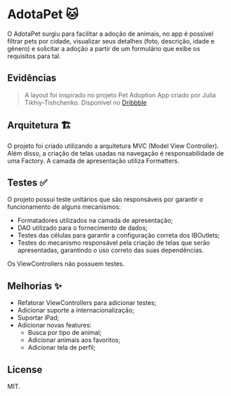# AdotaPet 🐱

O AdotaPet surgiu para facilitar a adoção de animais, no app é possível filtrar pets por cidade, visualizar seus detalhes (foto, descrição, idade e gênero) e solicitar a adoção a partir de um formulário que exibe os requisitos para tal.

## Evidências 

> A layout foi inspirado no projeto Pet Adoption App criado por Julia Tikhiy-Tishchenko. Disponível no [Dribbble](https://dribbble.com/shots/10957059-Pet-Adoption-App)

## Arquitetura 🏗
O projeto foi criado utilizando a arquitetura MVC (Model View Controller). Além disso, a criação de telas usadas na navegação é responsabilidade de uma Factory. A camada de apresentação utiliza Formatters.

## Testes ✅

O projeto possui teste unitários que são responsáveis por garantir o funcionamento de alguns mecanismos: 

- Formatadores utilizados na camada de apresentação;
- DAO utilizado para o fornecimento de dados;
- Testes das células para garantir a configuração correta dos IBOutlets;
- Testes do mecanismo responsável pela criação de telas que serão apresentadas, garantindo o uso correto das suas dependências.

Os ViewControllers não possuem testes.

## Melhorias ✨
- Refatorar ViewControllers para adicionar testes;
- Adicionar suporte a internacionalização;
- Suportar iPad;
- Adicionar novas features:
  - Busca por tipo de animal;
  - Adicionar animais aos favoritos;
  - Adicionar tela de perfil;

## License 
MIT.
